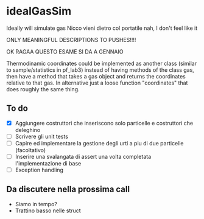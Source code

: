 # idealGasSim

Ideally will simulate gas
Nicco vieni dietro col portatile
nah, I don't feel like it

ONLY MEANINGFUL DESCRIPTIONS TO PUSHES!!!!

OK RAGAA QUESTO ESAME SI DA A GENNAIO

Thermodinamic coordinates could be implemented as another class (similar to sample/statistics in pf_lab3) instead of having methods of the class gas, then have a method that takes a  gas object and returns the coordinates relative to that gas.
In alternative just a loose function "coordinates" that does roughly the same thing.

## To do

- [x] Aggiungere costruttori che inseriscono solo particelle e costruttori che deleghino
- [ ] Scrivere gli unit tests
- [ ] Capire ed implementare la gestione degli urti a piu di due particelle (facoltativo)
- [ ] Inserire una svalangata di assert una volta completata l'implementazione di base
- [ ] Exception handling

## Da discutere nella prossima call

- Siamo in tempo?
- Trattino basso nelle struct
